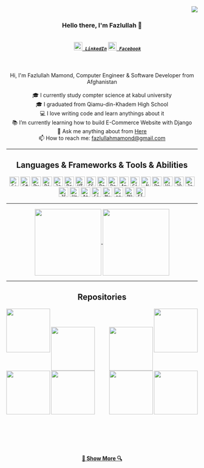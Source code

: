 <img align="right" src="https://visitor-badge.laobi.icu/badge?page_id=fazlullahmamond.fazlullahmamond">
<br>
<h3 align="center">
  Hello there, I'm Fazlullah 👋
</h3>
<h5 align="center">
  <code>
    <a href="https://www.linkedin.com/in/fazlullahmamond/" title="LinkedIn Profile"><img width="22" src="https://github.com/fazlullahmamond/fazlullahmamond/tree/main/images/linkedin.svg"> LinkedIn</a></code>
  <code><a href="https://www.facebook.com/MAM0ND/" title="Facebook Profile"><img width="22" src="https://github.com/fazlullahmamond/fazlullahmamond/tree/main/images/facebook.svg"> Facebook</a></code>
</h5>
<br>
<p align="center">
  Hi, I'm Fazlullah Mamond, Computer Engineer & Software Developer from Afghanistan
  <br>
  <br>
  🎓 I currently study compter science at kabul university
  <br>
  🎓 I graduated from Qiamu-din-Khadem High School
  <br>
  💻 I love writing code and learn anythings about it
  <br>
  📚 I’m currently learning how to build E-Commerce Website with Django
  <br>
  💬 Ask me anything about from <a href="https://github.com/fazlullahmamond/fazlullahmamond/issues" title="Issues">Here</a>
  <br>
  📫 How to reach me: <a href="mailto: fazlullahmamond@gmail.com">fazlullahmamond@gmail.com</a>
</p>

<hr>

<h2 align="center">Languages & Frameworks & Tools & Abilities</h2>

<p align="center">
  <code><img title="C++" height="25" src="https://github.com/fazlullahmamond/fazlullahmamond/tree/main/images/cpp.svg"></code>
  <code><img title="C#" height="25" src="https://github.com/fazlullahmamond/fazlullahmamond/tree/main/images/cSharp.svg"></code>
  <code><img title="Python" height="25" src="https://github.com/fazlullahmamond/fazlullahmamond/tree/main/images/python-original.svg"></code>
  <code><img title="Django" height="25" src="https://github.com/fazlullahmamond/fazlullahmamond/tree/main/images/django.png"></code>
  <code><img title="Javascript" height="25" src="https://github.com/fazlullahmamond/fazlullahmamond/tree/main/images/javascript.svg"></code>
  <code><img title="Problem Solving" height="25" src="https://github.com/fazlullahmamond/fazlullahmamond/tree/main/images/problemSolving.png"></code>
  <code><img title="HTML5" height="25" src="https://github.com/fazlullahmamond/fazlullahmamond/tree/main/images/html5.svg"></code>
  <code><img title="CSS" height="25" src="https://github.com/fazlullahmamond/fazlullahmamond/tree/main/images/css.svg"></code>
  <code><img title="React" height="25" src="https://github.com/fazlullahmamond/fazlullahmamond/tree/main/images/react-original.svg"></code>
  <code><img title="Redux" height="25" src="https://github.com/fazlullahmamond/fazlullahmamond/tree/main/images/redux.svg"></code>
  <code><img title="AngularJS" height="25" src="https://github.com/fazlullahmamond/fazlullahmamond/tree/main/images/angularjs.png"></code>
  <code><img title="Git" height="25" src="https://github.com/fazlullahmamond/fazlullahmamond/tree/main/images/git-original.svg"></code>
  <code><img title=".NetCore" height="25" src="https://github.com/fazlullahmamond/fazlullahmamond/tree/main/images/dotnetcore.svg"></code>
  <code><img title="PostgreSQL" height="25" src="https://github.com/fazlullahmamond/fazlullahmamond/tree/main/images/postgresql.svg"></code>
  <code><img title="Visual Studio Code" height="25" src="https://github.com/fazlullahmamond/fazlullahmamond/tree/main/images/vscode.png"></code>
  <code><img title="JQuery" height="25" src="https://github.com/fazlullahmamond/fazlullahmamond/tree/main/images/jquery-original.svg"></code>
  <code><img title="Java" height="25" src="https://github.com/fazlullahmamond/fazlullahmamond/tree/main/images/java-original.svg"></code>
  <code><img title="JSON" height="25" src="https://github.com/fazlullahmamond/fazlullahmamond/tree/main/images/json.svg"></code>
  <code><img title="Unity" height="25" src="https://github.com/fazlullahmamond/fazlullahmamond/tree/main/images/unity3d.svg"></code>
  <code><img title="Android" height="25" src="https://github.com/fazlullahmamond/fazlullahmamond/tree/main/images/android.svg"></code>
  <code><img title="GitHub" height="25" src="https://github.com/fazlullahmamond/fazlullahmamond/tree/main/images/github.svg"></code>
  <code><img title="MySQL" height="25" src="https://github.com/fazlullahmamond/fazlullahmamond/tree/main/images/mysql.svg"></code>
  <code><img title="npm" height="25" src="https://github.com/fazlullahmamond/fazlullahmamond/tree/main/images/npm.svg"></code>
  <code><img title="PHP" height="25" src="https://github.com/fazlullahmamond/fazlullahmamond/tree/main/images/php.svg"></code>
  <code><img title="Flask" height="25" src="https://github.com/fazlullahmamond/fazlullahmamond/tree/main/images/flask.png"></code>
</p>

<hr>

<p align=center>
  <a href="https://github.com/anuraghazra/github-readme-stats" title="Go to Source">
    <img height=175 align="center" src="https://github-readme-stats.vercel.app/api?username=fazlullahmamond&show_icons=true&theme=gotham">
  </a>
  <a href="https://github.com/anuraghazra/github-readme-stats">
  <img height=175 align="center" src="https://github-readme-stats.vercel.app/api/top-langs/?username=fazlullahmamond&hide=c%23,powershell,java&title_color=2aa889&text_color=99d1ce&icon_color=2bbc8a&bg_color=0c1014&langs_count=8&layout=compact" />
  </a>
</p>

<hr>

<h2 align="center">Repositories</h2>

<p width="100%" align="center">
  <a align="left" href="https://github.com/fazlullahmamond/Algorithms" title="Algorithms"><img align="left" height="115" src="https://github-readme-stats.vercel.app/api/pin/?username=fazlullahmamond&repo=Algorithms&theme=gotham"></a><a align="right" href="https://github.com/fazlullahmamond/DataStructures" title="Data Structures"><img align="right" height="115" src="https://github-readme-stats.vercel.app/api/pin/?username=fazlullahmamond&repo=DataStructures&theme=gotham"></a>
</p>
<br><br>
<p width="100%" align="center">
  <a align="left" href="https://github.com/fazlullahmamond/Turkce-Heceleme-CPP" title="Turkce-Heceleme-CPP"><img align="left" height="115" src="https://github-readme-stats.vercel.app/api/pin/?username=fazlullahmamond&repo=Turkce-Heceleme-CPP&theme=gotham"></a>
  <a align="right" href="https://github.com/fazlullahmamond/CopyMoveForgeryDetectionWithDCT" title="Copy&Move Forgery Detection With DCT"><img align="right" height="115" src="https://github-readme-stats.vercel.app/api/pin/?username=fazlullahmamond&repo=CopyMoveForgeryDetectionWithDCT&theme=gotham"></a>
</p>
<br><br>
<p width="100%" align="center">
  <a align="left" href="https://github.com/fazlullahmamond/cpp-openmp-needleman-wunsch" title="Needleman Wunsch Algorithm With OpenMP"><img align="left" height="115" src="https://github-readme-stats.vercel.app/api/pin/?username=fazlullahmamond&repo=cpp-openmp-needleman-wunsch&theme=gotham"></a>
  <a align="right" href="https://github.com/fazlullahmamond/cpp-artificial-neural-networks" title="Artificial Neural Networks"><img align="right" height="115" src="https://github-readme-stats.vercel.app/api/pin/?username=fazlullahmamond&repo=cpp-artificial-neural-networks&theme=gotham"></a>
</p>
<br><br>
<p width="100%" align="center">
  <a align="left" href="https://github.com/fazlullahmamond/javascript-minesweeper" title="Minesweeper"><img align="left" height="115" src="https://github-readme-stats.vercel.app/api/pin/?username=fazlullahmamond&repo=javascript-minesweeper&theme=gotham"></a>
  <a align="right" href="https://github.com/fazlullahmamond/KTU-TraditionalComputerOlympics-2019" title="KTU Traditional Computer Olympics 2019-2020"><img align="right" height="115" src="https://github-readme-stats.vercel.app/api/pin/?username=fazlullahmamond&repo=KTU-TraditionalComputerOlympics-2019&theme=gotham"></a>
</p>
<br><br><br><br><br><br><br><br><br><br><br><br><br>
<h4 align="center">
  <a href=https://github.com/fazlullahmamond?tab=repositories" title="Show Repositories">🔎 Show More 🔍</a>
</h4>


<!--
**fazlullahmamond/fazlullahmamond** is a ✨ _special_ ✨ repository because its `README.md` (this file) appears on your GitHub profile.

Here are some ideas to get you started:

- 🔭 I’m currently working on ...
- 🌱 I’m currently learning ...
- 👯 I’m looking to collaborate on ...
- 🤔 I’m looking for help with ...
- 💬 Ask me about ...
- 📫 How to reach me: ...
- 😄 Pronouns: ...
- ⚡ Fun fact: ...


Notes: If you want use this readme, firstly star it please. If you can't align your repositories like this, please change your repository desription to shorter than now. Maybe 4 or 5 word will be good.


-->
